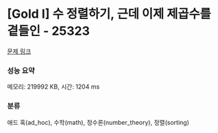 # [Gold I] 수 정렬하기, 근데 이제 제곱수를 곁들인 - 25323 

[문제 링크](https://www.acmicpc.net/problem/25323) 

### 성능 요약

메모리: 219992 KB, 시간: 1204 ms

### 분류

애드 혹(ad_hoc), 수학(math), 정수론(number_theory), 정렬(sorting)

